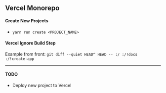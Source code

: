 ## Vercel Monorepo

#### Create New Projects

- `yarn run create <PROJECT_NAME>`

#### Vercel Ignore Build Step

Example from front:
`git diff --quiet HEAD^ HEAD -- :/ :/!docs :/!create-app`

---

#### TODO

- Deploy new project to Vercel
